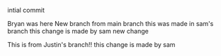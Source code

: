 intial commit

Bryan was here
New branch from main branch 
this was made in sam's branch
this change is made by sam
new change 

This is from Justin's branch!!
this change is made by sam
